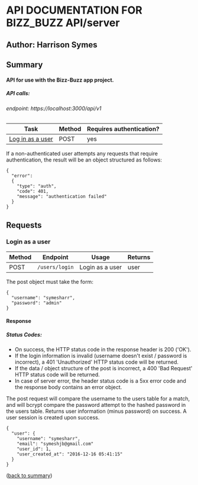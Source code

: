 # API DOCUMENTATION FOR BIZZ_BUZZ API/server

## Author: Harrison Symes

## Summary

#### API for use with the Bizz-Buzz app project.

##### API calls:

###### endpoint: https://localhost:3000/api/v1

| Task | Method | Requires authentication? |
| ------ | -------- | -------- |
| [Log in as a user](#login-as-user) | POST | yes |



If a non-authenticated user attempts any requests that require authentication, the result will be an object structured as follows:

    {
      "error":
      {
        "type": "auth",
        "code": 401,
        "message": "authentication failed"
      }
    }

## Requests

### Login as a user


| Method | Endpoint | Usage | Returns |
| ------ | -------- | ----- | ------- |
| POST | `/users/login` | Login as a user | user |


The post object must take the form:

    {
      "username": "symesharr",
      "password": "admin"
    }

#### Response

##### Status Codes:
  * On success, the HTTP status code in the response header is 200 ('OK').
  * If the login information is invalid (username doesn't exist / password is incorrect), a 401 'Unauthorized' HTTP status code will be returned.
  * If the data / object structure of the post is incorrect, a 400 'Bad Request' HTTP status code will be returned.
  * In case of server error, the header status code is a 5xx error code and the response body contains an error object.


The post request will compare the username to the users table for a match, and will bcrypt compare the password attempt to the hashed password in the users table. Returns user information (minus password) on success. A user session is created upon success.

    {
      "user": {
        "username": "symesharr",
        "email": "symeshjb@gmail.com"
        "user_id": 1,
        "user_created_at": "2016-12-16 05:41:15"
      }
    }

([back to summary](#summary))  
